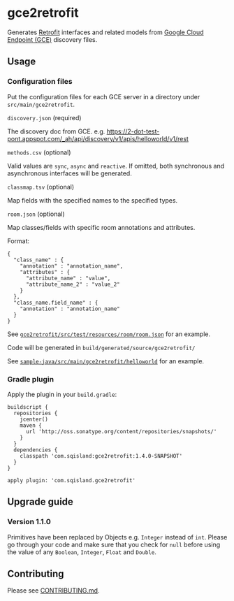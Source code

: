 # gce2retrofit

Generates [Retrofit](http://square.github.io/retrofit/) interfaces and related models from
[Google Cloud Endpoint (GCE)](https://cloud.google.com/endpoints/) discovery files.

## Usage

### Configuration files

Put the configuration files for each GCE server in a directory under `src/main/gce2retrofit`.

`discovery.json` (required)

The discovery doc from GCE.
e.g. https://2-dot-test-pont.appspot.com/_ah/api/discovery/v1/apis/helloworld/v1/rest

`methods.csv` (optional)

Valid values are `sync`, `async` and `reactive`. If omitted, both synchronous and asynchronous
interfaces will be generated.

`classmap.tsv` (optional)

Map fields with the specified names to the specified types.

`room.json` (optional)

Map classes/fields with specific room annotations and attributes.

Format:
```
{
  "class_name" : {
    "annotation" : "annotation_name",
    "attributes" : {
      "attribute_name" : "value",
      "attribute_name_2" : "value_2"
    }
  },
  "class_name.field_name" : {
    "annotation" : "annotation_name"
  }
}
```

See [`gce2retrofit/src/test/resources/room/room.json`](gce2retrofit/src/test/resources/room/room.json) for an example.

Code will be generated in `build/generated/source/gce2retrofit/`
 
See [`sample-java/src/main/gce2retrofit/helloworld`](sample-java/src/main/gce2retrofit/helloworld)
for an example.

### Gradle plugin

Apply the plugin in your `build.gradle`:

    buildscript {
      repositories {
        jcenter()
        maven {
          url 'http://oss.sonatype.org/content/repositories/snapshots/'
        }
      }
      dependencies {
        classpath 'com.sqisland:gce2retrofit:1.4.0-SNAPSHOT'
      }
    }

    apply plugin: 'com.sqisland.gce2retrofit'

## Upgrade guide

### Version 1.1.0

Primitives have been replaced by Objects e.g. `Integer` instead of `int`. Please go through your
code and make sure that you check for `null` before using the value of any `Boolean`, `Integer`,
`Float` and `Double`.

## Contributing

Please see [CONTRIBUTING.md](CONTRIBUTING.md).
